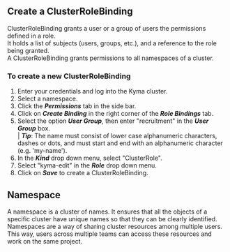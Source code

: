 ## Create a ClusterRoleBinding
ClusterRoleBinding grants a user or a group of users the permissions defined in a role.  
It holds a list of subjects (users, groups, etc.), and a reference to the role being granted.  
A ClusterRoleBinding grants permissions to all namespaces of a cluster.  

### To create a new ClusterRoleBinding  

1. Enter your credentials and log into the Kyma cluster.  
2. Select a namespace.
3. Click the _**Permissions**_ tab in the side bar.
4. Click on _**Create Binding**_ in the right corner of the _**Role Bindings**_ tab.
5. Select the option _**User Group**_, then enter "recruitment" in the _**User Group**_ box.  
 | _**Tip**_: The name must consist of lower case alphanumeric characters, dashes or dots, and must start and end with an alphanumeric character (e.g. 'my-name'). 
6. In the _**Kind**_ drop down menu, select "ClusterRole".
7. Select "kyma-edit" in the _**Role**_ drop down menu.
8. Click on _**Save**_ to create a ClusterRoleBinding.


## Namespace

A namespace is a cluster of names. It ensures that all the objects of a specific cluster have unique names so that they can be clearly identified. 
Namespaces are a way of sharing cluster resources among multiple users. This way, users across multiple teams can access these resources and work on the same project.
